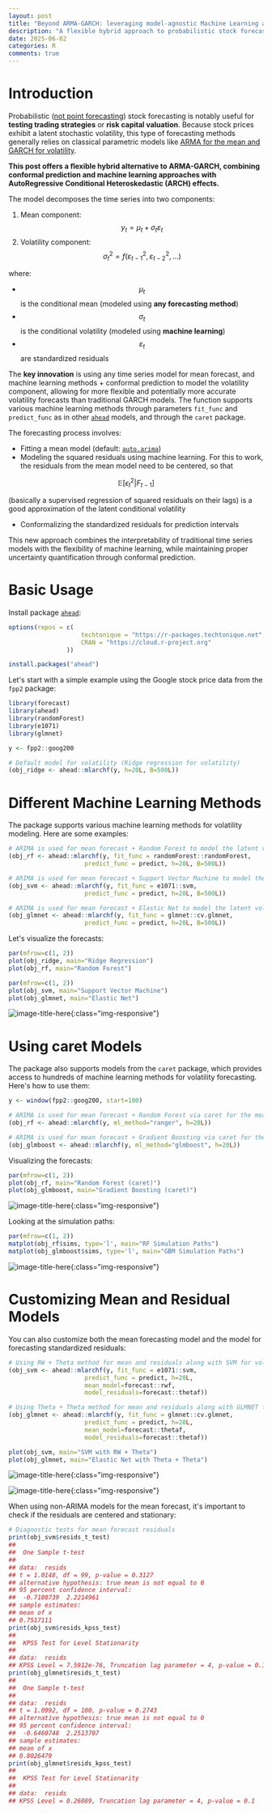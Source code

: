```yaml
---
layout: post
title: "Beyond ARMA-GARCH: leveraging model-agnostic Machine Learning and conformal prediction for nonparametric probabilistic stock forecasting (ML-ARCH)"
description: "A flexible hybrid approach to probabilistic stock forecasting that combines machine learning with ARCH effects, offering an alternative to traditional ARMA-GARCH models"
date: 2025-06-02
categories: R
comments: true
---
```



# Introduction

Probabilistic ([not point forecasting](https://thierrymoudiki.github.io/blog/2024/12/29/r/stock-forecasting)) stock forecasting is notably useful for **testing trading strategies** or **risk capital valuation**. Because stock prices exhibit a latent stochastic volatility, this type of forecasting methods generally relies on classical  parametric models like [ARMA for the mean and GARCH for volatility](https://en.wikipedia.org/wiki/Autoregressive_conditional_heteroskedasticity). 

**This post offers a flexible hybrid alternative to ARMA-GARCH, combining conformal prediction and machine learning approaches with AutoRegressive Conditional Heteroskedastic (ARCH) effects.**

The model decomposes the time series into two components:

1. Mean component: $$y_t = \mu_t + \sigma_t \varepsilon_t$$
2. Volatility component: $$\sigma_t^2 = f(\varepsilon_{t-1}^2, \varepsilon_{t-2}^2, ...)$$

where:

- $$\mu_t$$ is the conditional mean (modeled using **any forecasting method**)
- $$\sigma_t$$ is the conditional volatility (modeled using **machine learning**)
- $$\varepsilon_t$$ are standardized residuals

The **key innovation** is using any time series model for mean forecast, and machine learning methods + conformal prediction to model the volatility component, allowing for more flexible and potentially more accurate volatility forecasts than traditional GARCH models. The function supports various machine learning methods through parameters `fit_func` and `predict_func` as in other [`ahead`](https://docs.techtonique.net/ahead/) models, and through the `caret` package.

The forecasting process involves:

- Fitting a mean model (default: [`auto.arima`](https://www.rdocumentation.org/packages/forecast/versions/8.24.0/topics/auto.arima))
- Modeling the squared residuals using machine learning. For this to work, the residuals from the mean model need to be centered, so that 
  
$$
\mathbb{E}[\epsilon_t^2|F_{t-1}]
$$

(basically a supervised regression of squared residuals on their lags) is a good approximation of the latent conditional volatility

- Conformalizing the standardized residuals for prediction intervals

This new approach combines the interpretability of traditional time series models with the flexibility of machine learning, while maintaining proper uncertainty quantification through conformal prediction.

# Basic Usage

Install package [`ahead`](https://docs.techtonique.net/ahead/): 

```R
options(repos = c(
                    techtonique = "https://r-packages.techtonique.net",
                    CRAN = "https://cloud.r-project.org"
                ))

install.packages("ahead")            
```

Let's start with a simple example using the Google stock price data from the `fpp2` package:

```R
library(forecast)
library(ahead)
library(randomForest)
library(e1071)
library(glmnet)
```

```R
y <- fpp2::goog200

# Default model for volatility (Ridge regression for volatility)
(obj_ridge <- ahead::mlarchf(y, h=20L, B=500L))
```

# Different Machine Learning Methods

The package supports various machine learning methods for volatility modeling. Here are some examples:

```R
# ARIMA is used for mean forecast + Random Forest to model the latent volatility
(obj_rf <- ahead::mlarchf(y, fit_func = randomForest::randomForest, 
                     predict_func = predict, h=20L, B=500L))

# ARIMA is used for mean forecast + Support Vector Machine to model the latent volatility
(obj_svm <- ahead::mlarchf(y, fit_func = e1071::svm, 
                     predict_func = predict, h=20L, B=500L))

# ARIMA is used for mean forecast + Elastic Net to model the latent volatility
(obj_glmnet <- ahead::mlarchf(y, fit_func = glmnet::cv.glmnet, 
                     predict_func = predict, h=20L, B=500L))
```

Let's visualize the forecasts:

```R
par(mfrow=c(1, 2))
plot(obj_ridge, main="Ridge Regression")
plot(obj_rf, main="Random Forest")
```

```R
par(mfrow=c(1, 2))
plot(obj_svm, main="Support Vector Machine")
plot(obj_glmnet, main="Elastic Net")
```

![image-title-here]({{base}}/images/2025-06-02/2025-06-02-image1.png){:class="img-responsive"}    


# Using caret Models

The package also supports models from the `caret` package, which provides access to hundreds of machine learning methods for volatility forecasting. Here's how to use them:

```R
y <- window(fpp2::goog200, start=100)

# ARIMA is used for mean forecast + Random Forest via caret for the mean
(obj_rf <- ahead::mlarchf(y, ml_method="ranger", h=20L))

# ARIMA is used for mean forecast + Gradient Boosting via caret for the mean
(obj_glmboost <- ahead::mlarchf(y, ml_method="glmboost", h=20L))
```

Visualizing the forecasts:

```R
par(mfrow=c(1, 2))
plot(obj_rf, main="Random Forest (caret)")
plot(obj_glmboost, main="Gradient Boosting (caret)")
```

![image-title-here]({{base}}/images/2025-06-02/2025-06-02-image2.png){:class="img-responsive"}    


Looking at the simulation paths:

```R
par(mfrow=c(1, 2))
matplot(obj_rf$sims, type='l', main="RF Simulation Paths")
matplot(obj_glmboost$sims, type='l', main="GBM Simulation Paths")
```

![image-title-here]({{base}}/images/2025-06-02/2025-06-02-image3.png){:class="img-responsive"}    


# Customizing Mean and Residual Models

You can also customize both the mean forecasting model and the model for forecasting standardized residuals:

```R
# Using RW + Theta method for mean and residuals along with SVM for volatility
(obj_svm <- ahead::mlarchf(y, fit_func = e1071::svm, 
                     predict_func = predict, h=20L, 
                     mean_model=forecast::rwf,
                     model_residuals=forecast::thetaf))

# Using Theta + Theta method for mean and residuals along with GLMNET for volatility
(obj_glmnet <- ahead::mlarchf(y, fit_func = glmnet::cv.glmnet, 
                     predict_func = predict, h=20L, 
                     mean_model=forecast::thetaf,
                     model_residuals=forecast::thetaf))
```

```R
plot(obj_svm, main="SVM with RW + Theta")
plot(obj_glmnet, main="Elastic Net with Theta + Theta")
```

![image-title-here]({{base}}/images/2025-06-02/2025-06-02-image4.png){:class="img-responsive"}    

![image-title-here]({{base}}/images/2025-06-02/2025-06-02-image5.png){:class="img-responsive"}    


When using non-ARIMA models for the mean forecast, it's important to check if the residuals are centered and stationary:

```R
# Diagnostic tests for mean forecast residuals
print(obj_svm$resids_t_test)
## 
##  One Sample t-test
## 
## data:  resids
## t = 1.0148, df = 99, p-value = 0.3127
## alternative hypothesis: true mean is not equal to 0
## 95 percent confidence interval:
##  -0.7180739  2.2214961
## sample estimates:
## mean of x 
## 0.7517111
print(obj_svm$resids_kpss_test)
## 
##  KPSS Test for Level Stationarity
## 
## data:  resids
## KPSS Level = 7.5912e-76, Truncation lag parameter = 4, p-value = 0.1
print(obj_glmnet$resids_t_test)
## 
##  One Sample t-test
## 
## data:  resids
## t = 1.0992, df = 100, p-value = 0.2743
## alternative hypothesis: true mean is not equal to 0
## 95 percent confidence interval:
##  -0.6460748  2.2513707
## sample estimates:
## mean of x 
## 0.8026479
print(obj_glmnet$resids_kpss_test)
## 
##  KPSS Test for Level Stationarity
## 
## data:  resids
## KPSS Level = 0.26089, Truncation lag parameter = 4, p-value = 0.1
```
